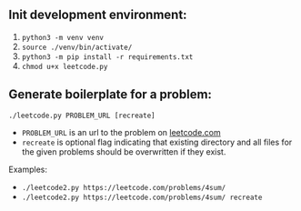 ## Init development environment:
1. `python3 -m venv venv`
2. `source ./venv/bin/activate/`
3. `python3 -m pip install -r requirements.txt`
4. `chmod u+x leetcode.py`

## Generate boilerplate for a problem:
`./leetcode.py PROBLEM_URL [recreate]`

* `PROBLEM_URL` is an url to the problem on [leetcode.com](https://leetcode.com/)
* `recreate` is optional flag indicating that existing directory and all 
files for the given problems should be overwritten if they exist.

Examples:
* `./leetcode2.py https://leetcode.com/problems/4sum/`
* `./leetcode2.py https://leetcode.com/problems/4sum/ recreate`
